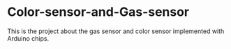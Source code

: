# Color-sensor-and-Gas-sensor
This is the project about the gas sensor and color sensor implemented with Arduino chips.
